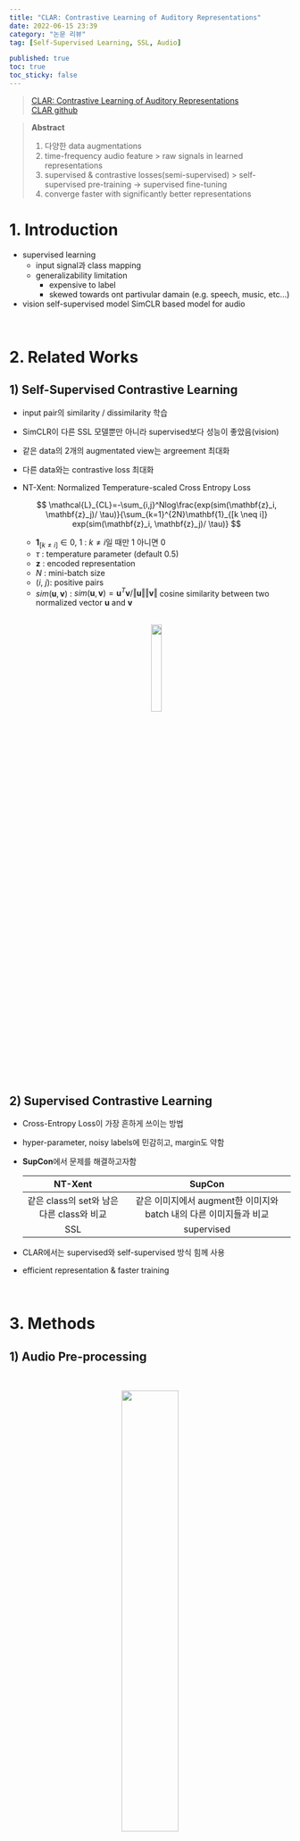 ```yaml
---
title: "CLAR: Contrastive Learning of Auditory Representations"
date: 2022-06-15 23:39
category: "논문 리뷰"
tag: [Self-Supervised Learning, SSL, Audio]

published: true
toc: true
toc_sticky: false
---
```

  
> [CLAR: Contrastive Learning of Auditory Representations](http://proceedings.mlr.press/v130/al-tahan21a/al-tahan21a.pdf)  
> [CLAR github](https://github.com/haideraltahan/CLAR)

> **Abstract**
> 1. 다양한 data augmentations  
> 2. time-frequency audio feature > raw signals in learned representations
> 3. supervised & contrastive losses(semi-supervised) > self-supervised pre-training       $\rightarrow$ supervised fine-tuning 
> 4. converge faster with significantly better representations

# 1. Introduction
- supervised learning 
    - input signal과 class mapping
    - generalizability limitation
        - expensive to label
        - skewed towards ont partivular damain (e.g. speech, music, etc...)   
- vision self-supervised model SimCLR based model for audio  
<br/>

# 2. Related Works
## 1) Self-Supervised Contrastive Learning
- input pair의 similarity / dissimilarity 학습
- SimCLR이 다른 SSL 모델뿐만 아니라 supervised보다 성능이 좋았음(vision)
- 같은 data의 2개의 augmentated view는 argreement 최대화
- 다른 data와는 contrastive loss 최대화
- NT-Xent: Normalized Temperature-scaled Cross Entropy Loss

    $$
    \mathcal{L}_{CL}=-\sum_{i,j}^Nlog\frac{exp(sim(\mathbf{z}_i, \mathbf{z}_j)/ \tau)}{\sum_{k=1}^{2N}\mathbf{1}_{[k \neq i]} exp(sim(\mathbf{z}_i, \mathbf{z}_j)/ \tau)}
    $$

    - $\mathbf{1}_{[k \neq i]}\in 0,\ 1$ : $k \neq i$일 때만 1 아니면 0
    - $\tau$ : temperature parameter (default 0.5) 
    - $\mathbf{z}$ : encoded representation
    - $N$ : mini-batch size
    - $(i,\ j)$: positive pairs
    - $sim(\mathbf{u}, \mathbf{v})$ : $sim(\mathbf{u}, \mathbf{v}) = \mathbf{u}^T\mathbf{v} / \Vert\mathbf{u}\Vert\Vert\mathbf{v}\Vert$ cosine similarity between two normalized vector $\mathbf{u}$ and $\mathbf{v}$  
    <br/>  

    <p align="center">
    <img src="../assets/images/CLAR/minibatch.jpeg" width="20%">
    </p>  

<br/>

## 2) Supervised Contrastive Learning
- Cross-Entropy Loss이 가장 흔하게 쓰이는 방법
- hyper-parameter, noisy labels에 민감히고, margin도 약함 
- **SupCon**에서 문제를 해결하고자함  

    | NT-Xent | SupCon |
    | :---:   | :---:  |
    | 같은 class의 set와 남은 다른 class와 비교 | 같은 이미지에서 augment한 이미지와 batch 내의 다른 이미지들과 비교|
    | SSL | supervised |
- CLAR에서는 supervised와 self-supervised 방식 힘께 사용
- efficient representation & faster training  
<br/>

# 3. Methods
## 1) Audio Pre-processing  
<br/>
<p align="center">
<img src="../assets/images/CLAR/input.png" width="45%">
</p>  

- raw audio signal과 time-frequency audio features로 실험 진행
- 둘 다 16 kHz로 down-sampling 한 후에, 길이가 같아지도록 zero-padding 혹은 오른쪽 넘은 부분 clipping
- **time-frequency audio features**
    - 16ms windows and 8 ms stride STFT magnitude & phase 
    - 128 frequency bins equally spaced on the Mel scale(128 mel filter) 
    - STFT magnitude & mel spectrogram log-power
        $$
        f(S)=10log_{10}\vert S\vert^2
        $$
    - channel 축으로 STFT magnitude, phase, mel spectrogram concat >> $3\times F \times T$
    - multi-domain audio signal(speech, environmental, music, etc) + ResNet 구조 유지
    - GPU 1D convolutional Neural Network로 만듦 >> [nnaudio toolbox](https://github.com/KinWaiCheuk/nnAudio)  
    <br/>

## 2) Training/Evaluating Protocol
### (1) Data Augmentation
- 각 sample을 random augmentation해서 2개의 random views 생성 
- **5.Augmentation**에서 적용된 augmentation 설명
- **6.Data Augmentation For Contrastive Learning**에서 각 augmentation 영향 확인  
<br/>

### (2) Encoder
- data sample을 representational vector로 mapping
- adaptive average pooling 사용
- SimCLR training protocol로 1D & 2D ResNet18 학습
- time-frequency features: ResNet18 random initalization
- raw audio signal: ResNet18의 모든 연산(conv, max-pooling, batch norm) 2D에서 1D로 바꿈
- output vector는 512 dimension vector  
<br/>

### (3) Projection Head
- encodered output vector를 contrastive/supervised loss 계산이 가능한 space로 mapping
- fully connected layers + ReLU
- output vector는 128 dimension
- **supervised**: contrastive loss 계산에 사용되었던 최종 layer의 output 크기를 class 개수로 바꿈
- label이 있는 data는 cross entropy loss만 계산하는게 아니라,  
그 전 layer에서 contrastive loss도 함께 계산  
<br/>

### (4) Evaluation Head
- 각각 다른 training 방법을 사용해서 encoder를 학습시킨 후,  
projection head를 evaluation head가 대체
- encoder를 freeze하고 그 위에 linear classifier를 학습 
- test accuracy 비교용
- supervised, SSL과 비교하기 위해 full labeled data로 학습  
<br/>

### (5) 전체적으로
- batch size: 1024 (memory 문제로 512로 줄인 실험도 있음)
- optimizer: Layer-wise Adaptive rate Scaling (LARS)
- weight decay: $10^{-4}$
- linear warmup for first 10 epochs
- lr scheduler: cosine decay schedule without restarts
- global batch normalization
- random initalization  
<br/>

## 3) Datasets
### (1) Speech Commands
- 2,618 speakers, 105,829 audio
- 16 kHz, single channel (mono)
- 35개 단어 중 하나 말하는 데이터셋
- 약 1초
- 실험은 데이터는 한 자리 숫자 말하는 데이터셋만 사용(~20k sample)  

### (2) NSynth
- 305,979개의 4초 audio
- 다양한 악기로 구성, 각 악기가 한 음 연주
- 3초 동안 연주/누르고 있고, 마지막 1초는 decay
- label: 악기군(musical instrument family): 11 class / pitch: 128 class  

### (3) Environmental Sound Classification (ESC-10/50)
- 10/50은 label 개수
- ESC-50: 2000개의 5초 환경음(각 class마다 40개)
- ESC-10은 ESC-50의 일부분
- dataset 제작자들이 5 fold로 만들었지만,  
위 실험에서는 앞 4개는 training으로 남은 1개를 test로 사용  
<br/>

# 4. CLAR Framework
<br/>
<p align="center">
<img src="../assets/images/CLAR/fig2.png" width="85%">
</p>  

- |     | Supervised | Contrastive |
  |:---:|   :---:    |    :---:    |
  |**focu**s| 여러 class에서 sample 식별에 집중 | pair sample similar/disimilarity |
  |**constraints**| latent space에서의 제약 조건 없음 | negative view는 멀게 positive view는 가깝게 | 
  |**advantage**| optimize 간단(training 시간 단축) | 큰 batch size와 더 긴 학습시 좋음 |

- Self-supervised Contrastive Learning에서는 위 두 개의 장점을 합치고자 함
    - self-supervised 방식으로 pre-training한 후, supervised fine-tuning 진행
    - [*catastrophic forgetting*](https://en.wikipedia.org/wiki/Catastrophic_interference): 새로운 데이터를 받아들이면서 기존에 학습했던 내용을 잊어버리는 현상. 특히 작은 network에서 더 큰 문제가 됨
    - two stage로 진행하기에 training이 더 어려워짐
- CLAR에서는 fine-tuning stage 사용하지 않고 contrastive learning과 supervised learning을 함께 사용하여 학습 진행

$$
L= \mathcal{L}_{CL}+\mathcal{L}_{CE}
$$

- |         | $\mathcal{L}_{CL}$ | $\mathcal{L}_{CE}$ |
  |  :---:  |       :---:        |        :---:       |
  |**name** | Contrastive loss   |Categorical Cross-Entropy loss|
  |**when** |label 유무에 관계없이 항상| label이 있을 때만, 없으면 0|
  |**where**|projection head 마지막 fc layer 전에서 |projection head 마지막 fc layer에서|
  |**sampling**|  - |  **statified(계층) sampling** <br/> labeled/unlabeled 비율 유지하면서 sampling <br/>**이유** <br/>(1)사용한 dataset의 크기가 작음<br/> (2) batch size가 큼(1024) |

<br/>

# 5. Augmentations
- raw audio에 적용하는 6가지 augmentation
- spectrogram에 직접적으로 영향을 주는 augmentation 없음 
- augmentation 할 지 / 안 할 지, 하면 얼만큼 할 건 지 uniform distribution에서 random하게 선택

<p align="center">
<img src="../assets/images/CLAR/data_augment.png" width="65%">
</p>  

## 1) Frequency Transformation
1. **Pitch Shift(PS)**
- pitch 올리거나 내리거나
- [-15, 15] semitones  
<br/>
2. **Noise Injection**
- noise의 intensity는 Signal-to-Noise Ratio random하게 선택
- White noise: intensity만 
- Mixed noise: white, brown, pink 1/3 확률로 고르기   

## 2) Temporal Transformation
1. **Fade in/out(FD)**
- fade 정도: linear, log, exp 1/3 확률로 고르기
- fade 크기: (max) audio_length / 2  
<br/>

2. **Time Masking(TM)**
- 일정 부분(segment)을 normal noise 혹은 constant로 바꿈
- random location
- random size: (max) audio_length / 8  
<br/>

3. **Time Shift(TS)**
- roll-over backwards or forwards
- degree: [0, audio_length / 2]  
<br/>

4. **Time Stretching(TST)**
- audio sample faster / slower speec
- phase vocoder 사용
    - STFT >> stretching with a phase vocoder >> inverse STFT
    - 원래 길이와 맞추기 위해서 cropping하거나 down-sample
- rate > 1: speed up
- rate < 1: slow down
- rate range: [0.5, 1.5]  
<br/>

# 6. Data Augmentations For Constructive Learning
<p align="center">
<img src="../assets/images/CLAR/aug_result.png" width="75%">
</p>  

- 대각 성분은 augmentation 1개만 사용
- row: 1st augmentation
- column: 2nd augmentation
- 각각 마지막 줄은 평균 결과  
<br/>

- 1D Model top 3: fade in/out, time stretching, pitch shifting
- 2D Model top 3: fade in/out, time masking, time shifting
- 전체적으로는 1D(68.6 $\pm$ 0.82) > 2D(67.0 $\pm$ 1.36)
    - 2D에서 time masking이 1st augmentation일 때 worst
- 하지만 2D에서 best 결과 나옴(89.3%)  
<br/>

# 7. Raw Signal vs Time-Frequency Features
<p align="center">
<img src="../assets/images/CLAR/1D2D_compare.png" width="75%">
</p>  

- **6. Data Augmentations For Constructive Learning**에서 가장 좋았던 augmentation을 사용해서 학습한 encoder freeze
- 2D model(Fade in/out + Time Masking)한 결과가 전체적으로 결과가 좋음
- augmentation을 늘리는 것도 좋지 않음
    - 2D model에서 Time Shifting까지 했을 때, 결과가 더 안 좋음  
<br/>

# 8. CLAR vs Supervised vs Self-Supervised
- **7. Raw Signal vs Time-Frequency Features**에서 가장 정확도가 높았던 SC-10 dataset으로 다른 방식과 비교 진행
- CLAR evaluation head의 10 epoch마다 확인 후, 1000 epoch까지 학습
- CLAR는 semi-supervised하게 학습도 가능하기에 <br/> labeled data를 100%, 20%, 10%, 1% 비율로 학습

## 1) CLAR improves learned representations
<p align="center">
<img src="../assets/images/CLAR/other_compare.png" width="55%">
</p>  

- top 1 accuracy
- 같은 epoch 수 만큼 학습시켰을 때, CLAR이 가장 좋은 결과
- supervised model은 label 비율이 100%에서 1%가 되면 손실이 대략 65% point
- CLAR은 19% point만 손실
- CLAR의 label 비율을 줄일 수록 self-supervised보다 accuracy가 작아지는데, 효율적인 representation을 찾아내기보다 적은 수의 label에 overfitting한 결과로 볼 수도 있음  
<br/>

## 2) CLAR improves the speed og learning representations
<p align="center">
<img src="../assets/images/CLAR/labeling_result.png" width="70%">
</p>  

- self-supervised보다 수렴 속도가 빠름
- 특히 100% labeled data면 self-supervised보다 빠르고 정확도도 높음
- labeled data 비율을 줄일수록 supervised와 차이가 점점 커짐
    - encoder의 latent representation을 개선하는 공통적인 representation이 self-supervised와 supervised에 있음
- 학습 알고리즘이 Categorical Cross-Entropy loss를 먼저 optimize한 다음에, Contrastive loss를 천천히 optimize


